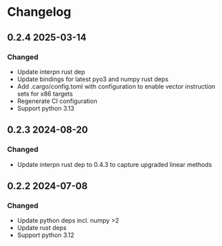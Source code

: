 # Changelog

## 0.2.4 2025-03-14

### Changed

* Update interpn rust dep
* Update bindings for latest pyo3 and numpy rust deps
* Add .cargo/config.toml with configuration to enable vector instruction sets for x86 targets
* Regenerate CI configuration
* Support python 3.13

## 0.2.3 2024-08-20

### Changed

* Update interpn rust dep to 0.4.3 to capture upgraded linear methods

## 0.2.2 2024-07-08

### Changed

* Update python deps incl. numpy >2
* Update rust deps
* Support python 3.12
